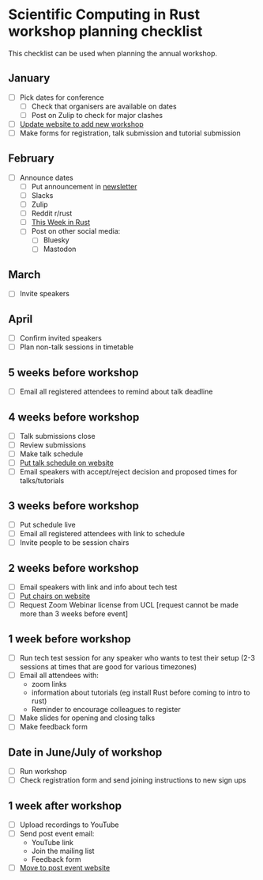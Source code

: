 # Scientific Computing in Rust workshop planning checklist

This checklist can be used when planning the annual workshop.

## January
- [ ] Pick dates for conference
  - [ ] Check that organisers are available on dates
  - [ ] Post on Zulip to check for major clashes
- [ ] [Update website to add new workshop](WORKSHOP_WEBSITE_INSTRUCTIONS.md)
- [ ] Make forms for registration, talk submission and tutorial submission

## February
- [ ] Announce dates
  - [ ] Put announcement in [newsletter](https://github.com/rust-scicomp/scientific-computing-in-rust-monthly)
  - [ ] Slacks
  - [ ] Zulip
  - [ ] Reddit r/rust
  - [ ] [This Week in Rust](https://github.com/rust-lang/this-week-in-rust)
  - [ ] Post on other social media: 
    - [ ] Bluesky
    - [ ] Mastodon

## March
- [ ] Invite speakers

## April
- [ ] Confirm invited speakers
- [ ] Plan non-talk sessions in timetable

## 5 weeks before workshop
- [ ] Email all registered attendees to remind about talk deadline

## 4 weeks before workshop
- [ ] Talk submissions close
- [ ] Review submissions
- [ ] Make talk schedule
- [ ] [Put talk schedule on website](WORKSHOP_WEBSITE_INSTRUCTIONS.md)
- [ ] Email speakers with accept/reject decision and proposed times for talks/tutorials

## 3 weeks before workshop
- [ ] Put schedule live
- [ ] Email all registered attendees with link to schedule
- [ ] Invite people to be session chairs

## 2 weeks before workshop
- [ ] Email speakers with link and info about tech test
- [ ] [Put chairs on website](WORKSHOP_WEBSITE_INSTRUCTIONS.md)
- [ ] Request Zoom Webinar license from UCL [request cannot be made more than 3 weeks before event]

## 1 week before workshop
- [ ] Run tech test session for any speaker who wants to test their setup (2-3 sessions at times that are good for various timezones)
- [ ] Email all attendees with:
  - zoom links
  - information about tutorials (eg install Rust before coming to intro to rust)
  - Reminder to encourage colleagues to register
- [ ] Make slides for opening and closing talks
- [ ] Make feedback form

## Date in June/July of workshop
- [ ] Run workshop
- [ ] Check registration form and send joining instructions to new sign ups

## 1 week after workshop
- [ ] Upload recordings to YouTube
- [ ] Send post event email:
  - YouTube link
  - Join the mailing list
  - Feedback form
- [ ] [Move to post event website](WORKSHOP_WEBSITE_INSTRUCTIONS.md)
